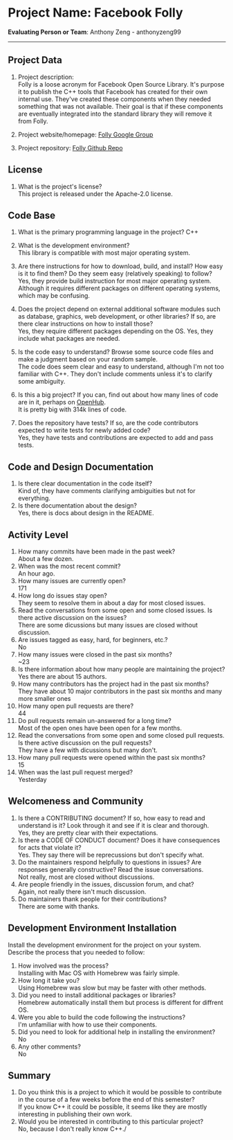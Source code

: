 # Project Name:  Facebook Folly



**Evaluating Person or Team**: Anthony Zeng - anthonyzeng99
<!-- list your first name and github user-name-->
---

## Project Data

1. Project description: <br>
	Folly is a loose acronym for Facebook Open Source Library. It's purpose it to publish the C++ tools that
	Facebook has created for their own internal use. They've created these components when they needed something
	that was not available. Their goal is that if these components are eventually integrated into the standard library
	they will remove it from Folly.

1. Project website/homepage: [Folly Google Group](https://groups.google.com/forum/?fromgroups#!forum/facebook-folly)

1. Project repository: [Folly Github Repo](https://github.com/facebook/folly)



## License

1. What is the project's license? <br> This project is released under the Apache-2.0 license.
<!--
In most repositories there will be a file named LICENSE or something similar in
the root level of the repository. This is the one to examine. There may be
different licenses on specific files, but the project will have a main license.
-->



## Code Base


1. What is the primary programming language in the project? 
C++

1. What is the development environment? <br> 
This library is compatible with most major operating system.
	<!--
	For example, is it Gnu C++ on Linux?
	Is it a Windows 10 application? Does one need to develop in a virtual machine?
	-->

1. Are there instructions for how to download, build, and install? How easy is it
to find them? Do they seem easy (relatively speaking) to follow? <br> 
Yes, they provide build instruction for most major operating system. Although it requires different
packages on different operating systems, which may be confusing.

1. Does the project depend on external additional software modules such as
database,  graphics, web development, or other libraries? If so, are there clear instructions on how to install those? <br>
Yes, they require different packages depending on the OS. Yes, they include what packages are needed.

1. Is the code easy to understand? Browse some source code files and make
a judgment based on your random sample. <br>
The code does seem clear and easy to understand, although I'm not too familiar with C++.
They don't include comments unless it's to clarify some ambiguity.

1. Is this a big project? If you can, find out about how many lines of code
are in it, perhaps on [OpenHub](https://www.openhub.net/). <br>
It is pretty big with 314k lines of code.

1. Does the repository have tests? If so, are the code contributors expected to write tests for newly added code? <br>
Yes, they have tests and contributions are expected to add and pass tests.


## Code and Design Documentation
1. Is there clear documentation in the code itself? <br>
Kind of, they have comments clarifying ambiguities but not for everything.
1. Is there documentation about the design?  <br>
Yes, there is docs about design in the README.

## Activity Level


1. How many commits have been made in the past week? <br>
About a few dozen.
1. When was the most recent commit? <br>
An hour ago.
1. How many issues are currently open? <br>
171
1. How long do issues stay open? <br>
They seem to resolve them in about a day for most closed issues.
1. Read the conversations from some open and some closed issues. Is there active discussion on the issues? <br>
There are some dicussions but many issues are closed without discussion.
1. Are issues tagged as easy, hard, for beginners, etc.? <br>
No
1. How many issues were closed in the past six months? <br>
~23
1. Is there information about how many people are maintaining the project? <br>
Yes there are about 15 authors.
1. How many contributors has the project had in the past six months? <br>
They have about 10 major contributors in the past six months and many more smaller ones
1. How many open pull requests are there? <br>
44
1. Do pull requests remain un-answered for a long time? <br>
	<!--
	Look at the closed pull requests to see how long they stayed open.
	Take the five closed pull requests  (they can be most recently closed or a sample distributed over time) and look at when each was first created.
	Compute the number of days that each was open and take the average.
	-->
    Most of the open ones have been open for a few months.
1. Read the conversations from some open and some closed pull requests.  Is there active discussion on the pull requests? <br>
They have a few with dicussions but many don't.
1. How many pull requests were opened within the past six months? <br>
15
1. When was the last  pull request  merged? <br>
Yesterday
## Welcomeness and Community

1. Is there a CONTRIBUTING document? If so, how easy to read and understand is it?
Look through it and see if it is clear and thorough. <br>
Yes, they are pretty clear with their expectations.
1. Is there a CODE OF CONDUCT document? Does it have consequences for acts that
violate it? <br>
Yes. They say there will be reprecussions but don't specify what. 
1. Do the maintainers respond helpfully to questions in issues?
Are responses generally constructive? Read the issue conversations. <br>
Not really, most are closed without discussions.
1. Are people friendly in the issues, discussion forum, and chat? <br>
Again, not really there isn't much discussion.
1. Do maintainers thank people for their contributions? <br>
There are some with thanks.

## Development Environment Installation

Install the development environment for the project on your system.
Describe the process that you needed to follow:

1. How involved was the process? <br>
Installing with Mac OS with Homebrew was fairly simple.
1. How long it take you? <br>
Using Homebrew was slow but may be faster with other methods.
1. Did you need to install additional packages or libraries? <br>
Homebrew automatically install them but process is different for diffrent OS.
1. Were you able to build the code following the instructions? <br>
I'm unfamiliar with how to use their components.
1. Did you need to look for additional help in installing the environment? <br>
No
1. Any other comments? <br>
No



## Summary
1. Do you think  this is a project to which it would be possible to contribute
in the course of a few weeks before the end of this semester? <br>
	<!--
	Explain your position. Do NOT simply say 'yes or 'no'.
	-->
	If you know C++ it could be possible, it seems like they are mostly interesting in publishing their own work.
1. Would you be interested in contributing to this particular project? <br>
	<!--
	Explain why you would or would not be interested in contributing to this project. Do NOT simply say 'yes or 'no'.
	-->
	No, because I don't really know C++./
